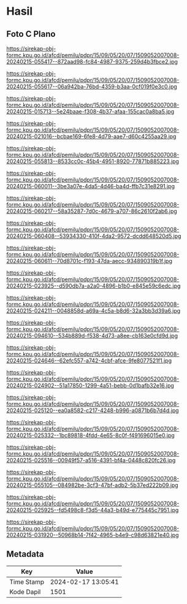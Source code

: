 # Hasil

## Foto C Plano

https://sirekap-obj-formc.kpu.go.id/afcd/pemilu/pdpr/15/09/05/20/07/1509052007008-20240215-055417--872aad98-fc84-4987-9375-259d4b3fbce2.jpg

https://sirekap-obj-formc.kpu.go.id/afcd/pemilu/pdpr/15/09/05/20/07/1509052007008-20240215-055617--06a942ba-76bd-4359-b3aa-0cf019f0e3c0.jpg

https://sirekap-obj-formc.kpu.go.id/afcd/pemilu/pdpr/15/09/05/20/07/1509052007008-20240215-015713--5e24baae-f308-4b37-afaa-155cac0a8ba5.jpg

https://sirekap-obj-formc.kpu.go.id/afcd/pemilu/pdpr/15/09/05/20/07/1509052007008-20240215-021016--bcbae169-6fe8-4d79-aae7-d60c4255aa29.jpg

https://sirekap-obj-formc.kpu.go.id/afcd/pemilu/pdpr/15/09/05/20/07/1509052007008-20240215-055813--8533cc0c-45b4-4951-8920-77871b885223.jpg

https://sirekap-obj-formc.kpu.go.id/afcd/pemilu/pdpr/15/09/05/20/07/1509052007008-20240215-060011--3be3a07e-4da5-4d46-ba4d-ffb7c31e8291.jpg

https://sirekap-obj-formc.kpu.go.id/afcd/pemilu/pdpr/15/09/05/20/07/1509052007008-20240215-060217--58a35287-7d0c-4679-a707-86c2610f2ab6.jpg

https://sirekap-obj-formc.kpu.go.id/afcd/pemilu/pdpr/15/09/05/20/07/1509052007008-20240215-060408--53934330-410f-4da2-9572-dcdd648520d5.jpg

https://sirekap-obj-formc.kpu.go.id/afcd/pemilu/pdpr/15/09/05/20/07/1509052007008-20240215-060611--70d8701c-f193-47da-aecc-934890319b1f.jpg

https://sirekap-obj-formc.kpu.go.id/afcd/pemilu/pdpr/15/09/05/20/07/1509052007008-20240215-023925--d590db7a-a2a0-4896-b1b0-e845e59c6edc.jpg

https://sirekap-obj-formc.kpu.go.id/afcd/pemilu/pdpr/15/09/05/20/07/1509052007008-20240215-024211--0048858d-a69a-4c5a-b8d6-32a3bb3d39a6.jpg

https://sirekap-obj-formc.kpu.go.id/afcd/pemilu/pdpr/15/09/05/20/07/1509052007008-20240215-094610--534b889d-f538-4d73-a8ee-cb163e0cfd9d.jpg

https://sirekap-obj-formc.kpu.go.id/afcd/pemilu/pdpr/15/09/05/20/07/1509052007008-20240215-024646--62efc557-a742-4cbf-afce-9fe8077521f1.jpg

https://sirekap-obj-formc.kpu.go.id/afcd/pemilu/pdpr/15/09/05/20/07/1509052007008-20240215-024902--51a17850-1299-4a51-bebb-0d1bafb32e16.jpg

https://sirekap-obj-formc.kpu.go.id/afcd/pemilu/pdpr/15/09/05/20/07/1509052007008-20240215-025120--ea0a8582-c217-4248-b996-a0871b6b7d4d.jpg

https://sirekap-obj-formc.kpu.go.id/afcd/pemilu/pdpr/15/09/05/20/07/1509052007008-20240215-025332--1bc89818-4fdd-4e65-8c0f-f491696015e0.jpg

https://sirekap-obj-formc.kpu.go.id/afcd/pemilu/pdpr/15/09/05/20/07/1509052007008-20240215-025516--00949f57-a516-4391-bf4a-0448c820fc26.jpg

https://sirekap-obj-formc.kpu.go.id/afcd/pemilu/pdpr/15/09/05/20/07/1509052007008-20240215-055105--084982be-3cf3-47bf-adb2-5b37ed222b09.jpg

https://sirekap-obj-formc.kpu.go.id/afcd/pemilu/pdpr/15/09/05/20/07/1509052007008-20240215-025925--fd5498c8-f3d5-44a3-b49d-e775445c7951.jpg

https://sirekap-obj-formc.kpu.go.id/afcd/pemilu/pdpr/15/09/05/20/07/1509052007008-20240215-031920--50968b14-7f42-4965-b4e9-c98d63821e40.jpg


## Metadata

| Key        | Value               |
| ---------- | ------------------- |
| Time Stamp | 2024-02-17 13:05:41 |
| Kode Dapil | 1501                |



